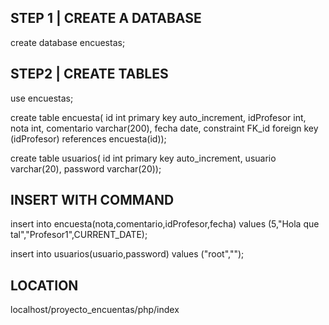 ## STEP 1 | CREATE A DATABASE
create database encuestas;

## STEP2 | CREATE TABLES
use encuestas;

create table encuesta(
id int primary key auto_increment,
idProfesor int,
nota int,
comentario varchar(200),
fecha date,
constraint FK_id foreign key (idProfesor) references encuesta(id));

create table usuarios(
id int primary key auto_increment,
usuario varchar(20),
password varchar(20));

## INSERT WITH COMMAND
insert into encuesta(nota,comentario,idProfesor,fecha) values (5,"Hola que tal","Profesor1",CURRENT_DATE);

insert into usuarios(usuario,password) values ("root","");

## LOCATION
localhost/proyecto_encuentas/php/index
